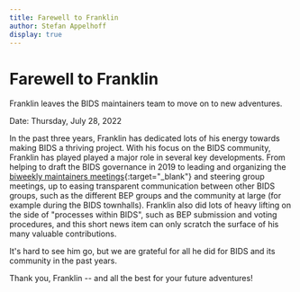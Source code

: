 ```yaml
---
title: Farewell to Franklin
author: Stefan Appelhoff
display: true
---
```


# Farewell to Franklin

Franklin leaves the BIDS maintainers team to move on to new adventures.

Date: Thursday, July 28, 2022

<!--more-->

In the past three years, Franklin has dedicated lots of his energy towards making BIDS a thriving project.
With his focus on the BIDS community, Franklin has played played a major role in several key developments.
From helping to draft the BIDS governance in 2019 to leading and organizing the
[biweekly maintainers meetings](https://github.com/bids-standard/bids-specification/wiki/BIDS-Maintainers-Documents#bids-maintainers-meeting-notes){:target="_blank"}
and steering group meetings, up to easing transparent communication between other BIDS groups,
such as the different BEP groups and the community at large (for example during the BIDS townhalls).
Franklin also did lots of heavy lifting on the side of "processes within BIDS", such as BEP submission and
voting procedures, and this short news item can only scratch the surface of his many valuable contributions.

It's hard to see him go, but we are grateful for all he did for BIDS and its community in the past years.

Thank you, Franklin -- and all the best for your future adventures!
